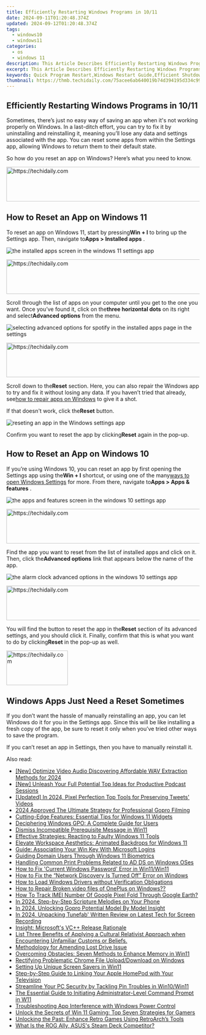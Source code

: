 ```yaml
---
title: Efficiently Restarting Windows Programs in 10/11
date: 2024-09-11T01:20:48.374Z
updated: 2024-09-12T01:20:48.374Z
tags:
  - windows10
  - windows11
categories:
  - os
  - windows 11
description: This Article Describes Efficiently Restarting Windows Programs in 10/11
excerpt: This Article Describes Efficiently Restarting Windows Programs in 10/11
keywords: Quick Program Restart,Windows Restart Guide,Efficient Shutdown Methods,Fast System Reboot,Safe Program Termination,System Restore Tips,Boot Program Quickly
thumbnail: https://thmb.techidaily.com/75acee6ab640019b74d394195d334c99ef1bc00597a90331917637ac51654852.png
---
```


## Efficiently Restarting Windows Programs in 10/11

 Sometimes, there’s just no easy way of saving an app when it's not working properly on Windows. In a last-ditch effort, you can try to fix it by uninstalling and reinstalling it, meaning you’ll lose any data and settings associated with the app. You can reset some apps from within the Settings app, allowing Windows to return them to their default state.

 So how do you reset an app on Windows? Here’s what you need to know.





<!-- affiliate ads begin -->
<a href="https://appsumo.8odi.net/c/5597632/2118306/7443" target="_top" id="2118306">
  <img src="//a.impactradius-go.com/display-ad/7443-2118306" border="0" alt="https://techidaily.com" width="728" height="90"/>
</a>
<img height="0" width="0" src="https://appsumo.8odi.net/i/5597632/2118306/7443" style="position:absolute;visibility:hidden;" border="0" />
<!-- affiliate ads end -->




## How to Reset an App on Windows 11

 To reset an app on Windows 11, start by pressing**Win + I** to bring up the Settings app. Then, navigate to**Apps > Installed apps** .

![the installed apps screen in the windows 11 settings app](https://static1.makeuseofimages.com/wordpress/wp-content/uploads/2022/11/installed-apps-windows-11.jpg)





<!-- affiliate ads begin -->
<a href="https://ephamedtechinc.pxf.io/c/5597632/2136620/26400" target="_top" id="2136620">
  <img src="//a.impactradius-go.com/display-ad/26400-2136620" border="0" alt="https://techidaily.com" width="728" height="90"/>
</a>
<img height="0" width="0" src="https://ephamedtechinc.pxf.io/i/5597632/2136620/26400" style="position:absolute;visibility:hidden;" border="0" />
<!-- affiliate ads end -->




 Scroll through the list of apps on your computer until you get to the one you want. Once you’ve found it, click on the**three horizontal dots** on its right and select**Advanced options** from the menu.

![selecting advanced options for spotify in the installed apps page in the settings](https://static1.makeuseofimages.com/wordpress/wp-content/uploads/2022/11/spotify-advanced-options.jpg)





<!-- affiliate ads begin -->
<a href="https://appsumo.8odi.net/c/5597632/2118304/7443" target="_top" id="2118304">
  <img src="//a.impactradius-go.com/display-ad/7443-2118304" border="0" alt="https://techidaily.com" width="600" height="90"/>
</a>
<img height="0" width="0" src="https://appsumo.8odi.net/i/5597632/2118304/7443" style="position:absolute;visibility:hidden;" border="0" />
<!-- affiliate ads end -->




 Scroll down to the**Reset** section. Here, you can also repair the Windows app to try and fix it without losing any data. If you haven’t tried that already, see[how to repair apps on Windows](https://www.makeuseof.com/windows-repair-apps-programs/) to give it a shot.

 If that doesn't work, click the**Reset** button.

![reseting an app in the Windows settings app](https://static1.makeuseofimages.com/wordpress/wp-content/uploads/2022/11/reseting-spotify.jpg)

 Confirm you want to reset the app by clicking**Reset** again in the pop-up.

## How to Reset an App on Windows 10

 If you’re using Windows 10, you can reset an app by first opening the Settings app using the**Win + I** shortcut, or using one of the many[ways to open Windows Settings](https://www.makeuseof.com/windows-ways-to-open-system-settings/) for more. From there, navigate to**Apps > Apps & features** .

![the apps and features screen in the windows 10 settings app](https://static1.makeuseofimages.com/wordpress/wp-content/uploads/2022/11/apps-features-windows-10.jpg)





<!-- affiliate ads begin -->
<a href="https://appsumo.8odi.net/c/5597632/2130889/7443" target="_top" id="2130889">
  <img src="//a.impactradius-go.com/display-ad/7443-2130889" border="0" alt="https://techidaily.com" width="600" height="90"/>
</a>
<img height="0" width="0" src="https://appsumo.8odi.net/i/5597632/2130889/7443" style="position:absolute;visibility:hidden;" border="0" />
<!-- affiliate ads end -->




 Find the app you want to reset from the list of installed apps and click on it. Then, click the**Advanced options** link that appears below the name of the app.

![the alarm clock advanced options in the windows 10 settings app](https://static1.makeuseofimages.com/wordpress/wp-content/uploads/2022/11/alarm-clock-windows-10-advanced-options.jpg)





<!-- affiliate ads begin -->
<a href="https://appsumo.8odi.net/c/5597632/2123749/7443" target="_top" id="2123749">
  <img src="//a.impactradius-go.com/display-ad/7443-2123749" border="0" alt="https://techidaily.com" width="728" height="90"/>
</a>
<img height="0" width="0" src="https://appsumo.8odi.net/i/5597632/2123749/7443" style="position:absolute;visibility:hidden;" border="0" />
<!-- affiliate ads end -->




 You will find the button to reset the app in the**Reset** section of its advanced settings, and you should click it. Finally, confirm that this is what you want to do by clicking**Reset** in the pop-up as well.





<!-- affiliate ads begin -->
<a href="https://aligracehair.sjv.io/c/5597632/2135352/19272" target="_top" id="2135352">
  <img src="//a.impactradius-go.com/display-ad/19272-2135352" border="0" alt="https://techidaily.com" width="160" height="90"/>
</a>
<img height="0" width="0" src="https://aligracehair.sjv.io/i/5597632/2135352/19272" style="position:absolute;visibility:hidden;" border="0" />
<!-- affiliate ads end -->




## Windows Apps Just Need a Reset Sometimes

 If you don’t want the hassle of manually reinstalling an app, you can let Windows do it for you in the Settings app. Since this will be like installing a fresh copy of the app, be sure to reset it only when you’ve tried other ways to save the program.

 If you can’t reset an app in Settings, then you have to manually reinstall it.


<ins class="adsbygoogle"
     style="display:block"
     data-ad-format="autorelaxed"
     data-ad-client="ca-pub-7571918770474297"
     data-ad-slot="1223367746"></ins>



<ins class="adsbygoogle"
     style="display:block"
     data-ad-client="ca-pub-7571918770474297"
     data-ad-slot="8358498916"
     data-ad-format="auto"
     data-full-width-responsive="true"></ins>

<span class="atpl-alsoreadstyle">Also read:</span>
<div><ul>
<li><a href="https://youtube-webster.techidaily.com/ptimize-video-audio-discovering-affordable-wav-extraction-methods-for-2024/"><u>[New] Optimize Video Audio Discovering Affordable WAV Extraction Methods for 2024</u></a></li>
<li><a href="https://some-guidance.techidaily.com/new-unleash-your-full-potential-top-ideas-for-productive-podcast-sessions/"><u>[New] Unleash Your Full Potential Top Ideas for Productive Podcast Sessions</u></a></li>
<li><a href="https://twitter-videos.techidaily.com/updated-in-2024-pixel-perfection-top-tools-for-preserving-tweets-videos/"><u>[Updated] In 2024, Pixel Perfection Top Tools for Preserving Tweets' Videos</u></a></li>
<li><a href="https://article-knowledge.techidaily.com/2024-approved-the-ultimate-strategy-for-professional-gopro-filming/"><u>2024 Approved The Ultimate Strategy for Professional Gopro Filming</u></a></li>
<li><a href="https://win11-tips.techidaily.com/cutting-edge-features-essential-tips-for-windows-11-widgets/"><u>Cutting-Edge Features: Essential Tips for Windows 11 Widgets</u></a></li>
<li><a href="https://win11-tips.techidaily.com/deciphering-windows-gpo-a-complete-guide-for-users/"><u>Deciphering Windows GPO: A Complete Guide for Users</u></a></li>
<li><a href="https://win11-tips.techidaily.com/dismiss-incompatible-prerequisite-message-in-win11/"><u>Dismiss Incompatible Prerequisite Message in Win11</u></a></li>
<li><a href="https://win11-tips.techidaily.com/effective-strategies-reacting-to-faulty-windows-11-tools/"><u>Effective Strategies: Reacting to Faulty Windows 11 Tools</u></a></li>
<li><a href="https://win11-tips.techidaily.com/elevate-workspace-aesthetics-animated-backdrops-for-windows-11/"><u>Elevate Workspace Aesthetics: Animated Backdrops for Windows 11</u></a></li>
<li><a href="https://win11-tips.techidaily.com/guide-associating-your-win-key-with-microsoft-logins/"><u>Guide: Associating Your Win Key With Microsoft Logins</u></a></li>
<li><a href="https://win11-tips.techidaily.com/guiding-domain-users-through-windows-11-biometrics/"><u>Guiding Domain Users Through Windows 11 Biometrics</u></a></li>
<li><a href="https://win11-tips.techidaily.com/handling-common-print-problems-related-to-ad-ds-on-windows-oses/"><u>Handling Common Print Problems Related to AD DS on Windows OSes</u></a></li>
<li><a href="https://win11-tips.techidaily.com/how-to-fix-current-windows-password-error-in-win11win11/"><u>How to Fix 'Current Windows Password' Error in Win11/Win11</u></a></li>
<li><a href="https://win11-tips.techidaily.com/how-to-fix-the-network-discovery-is-turned-off-error-on-windows/"><u>How to Fix the “Network Discovery Is Turned Off” Error on Windows</u></a></li>
<li><a href="https://win11-tips.techidaily.com/how-to-load-windows-drivers-without-verification-obligations/"><u>How to Load Windows Drivers without Verification Obligations</u></a></li>
<li><a href="https://blog-min.techidaily.com/how-to-repair-broken-video-files-of-oneplus-on-windows-by-stellar-video-repair-mobile-video-repair/"><u>How to Repair Broken video files of OnePlus on Windows??</u></a></li>
<li><a href="https://unlock-android.techidaily.com/how-to-track-imei-number-of-google-pixel-fold-through-google-earth-by-drfone-android/"><u>How To Track IMEI Number Of Google Pixel Fold Through Google Earth?</u></a></li>
<li><a href="https://extra-support.techidaily.com/in-2024-step-by-step-scripture-melodies-on-your-phone/"><u>In 2024, Step-by-Step Scripture Melodies on Your Phone</u></a></li>
<li><a href="https://some-skills.techidaily.com/in-2024-unlocking-gopro-potential-model-by-model-insight/"><u>In 2024, Unlocking Gopro Potential Model By Model Insight</u></a></li>
<li><a href="https://digital-screen-recording.techidaily.com/in-2024-unpacking-tunefab-written-review-on-latest-tech-for-screen-recording/"><u>In 2024, Unpacking Tunefab' Written Review on Latest Tech for Screen Recording</u></a></li>
<li><a href="https://win11-tips.techidaily.com/insight-microsofts-vcplusplus-release-rationale/"><u>Insight: Microsoft's VC++ Release Rationale</u></a></li>
<li><a href="https://win11-tips.techidaily.com/list-three-benefits-of-applying-a-cultural-relativist-approach-when-encountering-unfamiliar-customs-or-beliefs/"><u>List Three Benefits of Applying a Cultural Relativist Approach when Encountering Unfamiliar Customs or Beliefs.</u></a></li>
<li><a href="https://win11-tips.techidaily.com/methodology-for-amending-lost-drive-issue/"><u>Methodology for Amending Lost Drive Issue</u></a></li>
<li><a href="https://win11-tips.techidaily.com/overcoming-obstacles-seven-methods-to-enhance-memory-in-win11/"><u>Overcoming Obstacles: Seven Methods to Enhance Memory in Win11</u></a></li>
<li><a href="https://win11-tips.techidaily.com/rectifying-problematic-chrome-file-uploaddownload-on-windows/"><u>Rectifying Problematic Chrome File Upload/Download on Windows</u></a></li>
<li><a href="https://win11-tips.techidaily.com/setting-up-unique-screen-savers-in-win11/"><u>Setting Up Unique Screen Savers in Win11</u></a></li>
<li><a href="https://technical-tips.techidaily.com/step-by-step-guide-to-linking-your-apple-homepod-with-your-television/"><u>Step-by-Step Guide to Linking Your Apple HomePod with Your Television</u></a></li>
<li><a href="https://win11-tips.techidaily.com/streamline-your-pc-security-by-tackling-pin-troubles-in-win10win11/"><u>Streamline Your PC Security by Tackling Pin Troubles in Win10/Win11</u></a></li>
<li><a href="https://win11-tips.techidaily.com/the-essential-guide-to-initiating-administrator-level-command-prompt-in-w11/"><u>The Essential Guide to Initiating Administrator-Level Command Prompt in W11</u></a></li>
<li><a href="https://win11-tips.techidaily.com/troubleshooting-app-interference-with-windows-power-control/"><u>Troubleshooting App Interference with Windows Power Control</u></a></li>
<li><a href="https://win11-tips.techidaily.com/unlock-the-secrets-of-win-11-gaming-top-seven-strategies-for-gamers/"><u>Unlock the Secrets of Win 11 Gaming: Top Seven Strategies for Gamers</u></a></li>
<li><a href="https://win11-tips.techidaily.com/unlocking-the-past-enhance-retro-games-using-retroarchs-tools/"><u>Unlocking the Past: Enhance Retro Games Using RetroArch’s Tools</u></a></li>
<li><a href="https://win11-tips.techidaily.com/what-is-the-rog-ally-asuss-steam-deck-competitor/"><u>What Is the ROG Ally, ASUS's Steam Deck Competitor?</u></a></li>
</ul></div>
